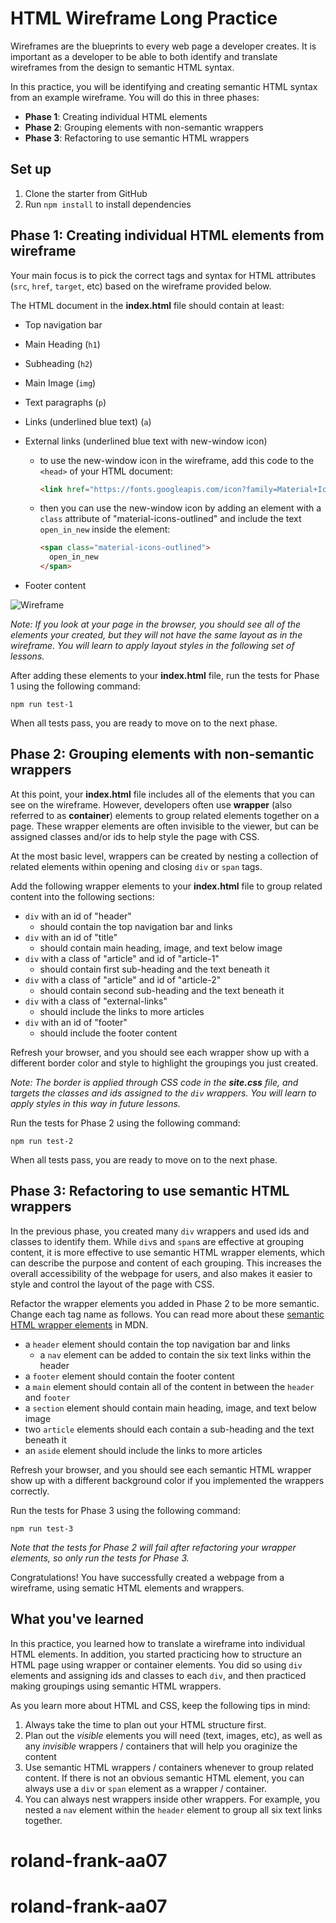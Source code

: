 # HTML Wireframe Long Practice

Wireframes are the blueprints to every web page a developer creates. It is
important as a developer to be able to both identify and translate wireframes
from the design to semantic HTML syntax.

In this practice, you will be identifying and creating semantic HTML syntax from
an example wireframe. You will do this in three phases:

- __Phase 1__: Creating individual HTML elements
- __Phase 2__: Grouping elements with non-semantic wrappers
- __Phase 3__: Refactoring to use semantic HTML wrappers

## Set up

1. Clone the starter from GitHub
2. Run `npm install` to install dependencies

## Phase 1: Creating individual HTML elements from wireframe

Your main focus is to pick the correct tags and syntax for HTML attributes
(`src`, `href`, `target`, etc) based on the wireframe provided below.

The HTML document in the __index.html__ file should contain at least:

- Top navigation bar
- Main Heading (`h1`)
- Subheading (`h2`)
- Main Image (`img`)
- Text paragraphs (`p`)
- Links (underlined blue text) (`a`)
- External links (underlined blue text with new-window icon)
  - to use the new-window icon in the wireframe, add this code to the `<head>`
    of your HTML document:

    ```html
    <link href="https://fonts.googleapis.com/icon?family=Material+Icons+Outlined" rel="stylesheet">
    ```

  - then you can use the new-window icon by adding an element with a `class`
    attribute of "material-icons-outlined" and include the text `open_in_new`
    inside the element:

    ```html
    <span class="material-icons-outlined">
      open_in_new
    </span>
    ```

- Footer content

![Wireframe]

_Note: If you look at your page in the browser, you should see all of the
elements your created, but they will not have the same layout as in the
wireframe. You will learn to apply layout styles in the following set of
lessons._

After adding these elements to your __index.html__ file, run the tests for Phase
1 using the following command:

`npm run test-1`

When all tests pass, you are ready to move on to the next phase.

## Phase 2: Grouping elements with non-semantic wrappers

At this point, your __index.html__ file includes all of the elements that you
can see on the wireframe. However, developers often use __wrapper__ (also
referred to as __container__) elements to group related elements together on a
page. These wrapper elements are often invisible to the viewer, but can be
assigned classes and/or ids to help style the page with CSS.

At the most basic level, wrappers can be created by nesting a collection of
related elements within opening and closing `div` or `span` tags.

Add the following wrapper elements to your __index.html__ file to group related
content into the following sections:

- `div` with an id of "header"
    - should contain the top navigation bar and links
- `div` with an id of "title"
    - should contain main heading, image, and text below image
- `div` with a class of "article" and id of "article-1"
    - should contain first sub-heading and the text beneath it
- `div` with a class of "article" and id of "article-2"
    - should contain second sub-heading and the text beneath it
- `div` with a class of "external-links"
    - should include the links to more articles
- `div` with an id of "footer"
    - should include the footer content

Refresh your browser, and you should see each wrapper show up with a different
border color and style to highlight the groupings you just created.

_Note: The border is applied through CSS code in the __site.css__ file,
and targets the classes and ids assigned to the `div` wrappers. You will learn
to apply styles in this way in future lessons._

Run the tests for Phase 2 using the following command:

`npm run test-2`

When all tests pass, you are ready to move on to the next phase.

## Phase 3: Refactoring to use semantic HTML wrappers

In the previous phase, you created many `div` wrappers and used ids and classes
to identify them. While `div`s and `span`s are effective at grouping content, it
is more effective to use semantic HTML wrapper elements, which can describe the
purpose and content of each grouping. This increases the overall accessibility
of the webpage for users, and also makes it easier to style and control the
layout of the page with CSS.

Refactor the wrapper elements you added in Phase 2 to be more semantic. Change
each tag name as follows. You can read more about these [semantic HTML wrapper
elements] in MDN.

- a `header` element should contain the top navigation bar and links
    - a `nav` element can be added to contain the six text links within the
      header
- a `footer` element should contain the footer content
- a `main` element should contain all of the content in between the `header` and
  `footer`
- a `section` element should contain main heading, image, and text below image
- two `article` elements should each contain a sub-heading and the text beneath
  it
- an `aside` element should include the links to more articles

Refresh your browser, and you should see each semantic HTML wrapper show up with
a different background color if you implemented the wrappers correctly.

Run the tests for Phase 3 using the following command:

`npm run test-3`

_Note that the tests for Phase 2 will fail after refactoring your
wrapper elements, so only run the tests for Phase 3._

Congratulations! You have successfully created a webpage from a wireframe, using
sematic HTML elements and wrappers.

## What you've learned

In this practice, you learned how to translate a wireframe into individual HTML
elements. In addition, you started practicing how to structure an HTML page
using wrapper or container elements. You did so using `div` elements and
assigning ids and classes to each `div`, and then practiced making groupings
using semantic HTML wrappers.

As you learn more about HTML and CSS, keep the following tips in mind:

1. Always take the time to plan out your HTML structure first.
2. Plan out the _visible_ elements you will need (text, images, etc), as well as
   any _invisible_ wrappers / containers that will help you oraginize the content
3. Use semantic HTML wrappers / containers whenever to group related content. If
   there is not an obvious semantic HTML element, you can always use a `div` or
   `span` element as a wrapper / container.
4. You can always nest wrappers inside other wrappers. For example, you nested a
   `nav` element within the `header` element to group all six text links
   together.

[Wireframe]: https://appacademy-open-assets.s3-us-west-1.amazonaws.com/Modular-Curriculum/content/css/html-practice-wireframe.png
[semantic HTML wrapper elements]: https://developer.mozilla.org/en-US/docs/Learn/HTML/Introduction_to_HTML/Document_and_website_structure#html_layout_elements_in_more_detail
# roland-frank-aa07
# roland-frank-aa07
